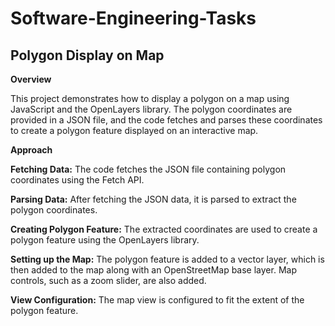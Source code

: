 # Software-Engineering-Tasks

**<h2>Polygon Display on Map</h2>**

**Overview**

This project demonstrates how to display a polygon on a map using JavaScript and the OpenLayers library. The polygon coordinates are provided in a JSON file, and the code fetches and parses these coordinates to create a polygon feature displayed on an interactive map.

**Approach**

**Fetching Data:** The code fetches the JSON file containing polygon coordinates using the Fetch API.

**Parsing Data:** After fetching the JSON data, it is parsed to extract the polygon coordinates.

**Creating Polygon Feature:** The extracted coordinates are used to create a polygon feature using the OpenLayers library.

**Setting up the Map:** The polygon feature is added to a vector layer, which is then added to the map along with an OpenStreetMap base layer. Map controls, such as a zoom slider, are also added.

**View Configuration:** The map view is configured to fit the extent of the polygon feature.
